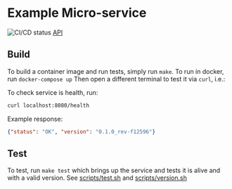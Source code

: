 # Example Micro-service


![CI/CD status](https://github.com/pensive-lake-recruiting/example/actions/workflows/services.example.yml/badge.svg)
[API](https://pensive-lake-recruiting.github.io/example/)

## Build

To build a container image and run tests, simply run `make`.
To run in docker, run `docker-compose up`
Then open a different terminal to test it via `curl`, i.e.:

To check service is health, run:

```bash
curl localhost:8080/health
```

Example response:

```json
{"status": "OK", "version": "0.1.0_rev-f12596"}
```

## Test

To test, run `make test` which brings up the service and tests it is alive and with a valid version.
See [scripts/test.sh](./scripts/test.sh) and [scripts/version.sh](./scripts/version.sh)
